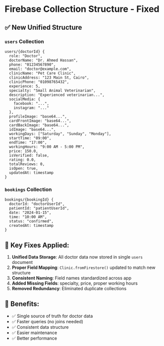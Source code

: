 # Firebase Collection Structure - Fixed

## ✅ New Unified Structure

### `users` Collection
```
users/{doctorId} {
  role: "Doctor",
  doctorName: "Dr. Ahmed Hassan",
  phone: "01234567890",
  email: "doctor@example.com",
  clinicName: "Pet Care Clinic",
  clinicAddress: "123 Main St, Cairo",
  clinicPhone: "01098765432",
  experience: 5,
  specialty: "Small Animal Veterinarian",
  description: "Experienced veterinarian...",
  socialMedia: {
    facebook: "...",
    instagram: "..."
  },
  profileImage: "base64...",
  cardFrontImage: "base64...",
  cardBackImage: "base64...",
  idImage: "base64...",
  workingDays: ["Saturday", "Sunday", "Monday"],
  startTime: "09:00",
  endTime: "17:00",
  workingHours: "9:00 AM - 5:00 PM",
  price: 150.0,
  isVerified: false,
  rating: 0.0,
  totalReviews: 0,
  isOpen: true,
  updatedAt: timestamp
}
```

### `bookings` Collection
```
bookings/{bookingId} {
  doctorId: "doctorUserId",
  patientId: "patientUserId",
  date: "2024-01-15",
  time: "10:00 AM",
  status: "confirmed",
  createdAt: timestamp
}
```

## 🔧 Key Fixes Applied:

1. **Unified Data Storage**: All doctor data now stored in single `users` document
2. **Proper Field Mapping**: `Clinic.fromFirestore()` updated to match new structure
3. **Consistent Naming**: Field names standardized across app
4. **Added Missing Fields**: specialty, price, proper working hours
5. **Removed Redundancy**: Eliminated duplicate collections

## 🎯 Benefits:

- ✅ Single source of truth for doctor data
- ✅ Faster queries (no joins needed)
- ✅ Consistent data structure
- ✅ Easier maintenance
- ✅ Better performance
